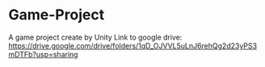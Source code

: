 # Game-Project
A game project create by Unity
Link to google drive: https://drive.google.com/drive/folders/1qD_OJVVL5uLnJ6rehQg2d23yPS3mDTFb?usp=sharing

